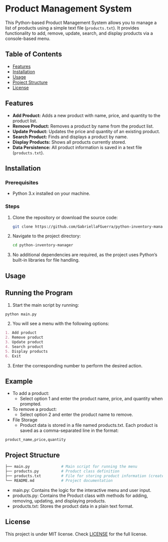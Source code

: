 # Product Management System

This Python-based Product Management System allows you to manage a list of products using a simple text file (`products.txt`). It provides functionality to add, remove, update, search, and display products via a console-based menu.

## Table of Contents
- [Features](#features)
- [Installation](#installation)
- [Usage](#usage)
- [Project Structure](#project-structure)
- [License](#license)

## Features
- **Add Product:** Adds a new product with name, price, and quantity to the product list.
- **Remove Product:** Removes a product by name from the product list.
- **Update Product:** Updates the price and quantity of an existing product.
- **Search Product:** Finds and displays a product by name.
- **Display Products:** Shows all products currently stored.
- **Data Persistence:** All product information is saved in a text file (`products.txt`).

## Installation

### Prerequisites
- Python 3.x installed on your machine.

### Steps
1. Clone the repository or download the source code:
   ```bash
   git clone https://github.com/GabriellaFGuerra/python-inventory-manager.git
    ```
2. Navigate to the project directory:
    ```bash
    cd python-inventory-manager
    ```
3. No additional dependencies are required, as the project uses Python’s built-in libraries for file handling.

## Usage

## Running the Program
1. Start the main script by running:

```bash
python main.py
```
2. You will see a menu with the following options:

```markdown
1. Add product
2. Remove product
3. Update product
4. Search product
5. Display products
6. Exit
```
3. Enter the corresponding number to perform the desired action.

## Example
- To add a product:
    - Select option 1 and enter the product name, price, and quantity when prompted.
- To remove a product:
    - Select option 2 and enter the product name to remove.
- File Storage
    - Product data is stored in a file named products.txt. Each product is saved as a comma-separated line in the format:
```
product_name,price,quantity
```

## Project Structure
```bash
├── main.py              # Main script for running the menu
├── products.py          # Product class definition
├── products.txt         # File for storing product information (created automatically)
└── README.md            # Project documentation
```
- main.py: Contains the logic for the interactive menu and user input.
- products.py: Contains the Product class with methods for adding, removing, updating, and displaying products.
- products.txt: Stores the product data in a plain text format.

## License
This project is under MIT license. Check [LICENSE](LICENSE) for the full license.